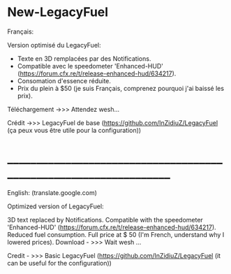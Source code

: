 # New-LegacyFuel

Français: 

Version optimisé du LegacyFuel:

- Texte en 3D remplacées par des Notifications.
- Compatible avec le speedometer 'Enhanced-HUD' (https://forum.cfx.re/t/release-enhanced-hud/634217).
- Consomation d'essence réduite.
- Prix du plein à $50 (je suis Français, comprenez pourquoi j'ai baissé les prix).

Téléchargement ->>> Attendez wesh...

Crédit ->>> LegacyFuel de base (https://github.com/InZidiuZ/LegacyFuel (ça peux vous être utile pour la configuration))

# _________________________________________________________________

English: (translate.google.com)

Optimized version of LegacyFuel:

3D text replaced by Notifications.
Compatible with the speedometer 'Enhanced-HUD' (https://forum.cfx.re/t/release-enhanced-hud/634217).
Reduced fuel consumption.
Full price at $ 50 (I'm French, understand why I lowered prices).
Download - >>> Wait wesh ...

Credit - >>> Basic LegacyFuel (https://github.com/InZidiuZ/LegacyFuel (it can be useful for the configuration))
